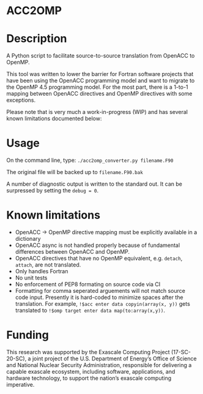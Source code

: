 # ACC2OMP

# Description
A Python script to facilitate source-to-source translation from OpenACC to OpenMP.

This tool was written to lower the barrier for Fortran software projects that have been using the OpenACC programming model
and want to migrate to the OpenMP 4.5 programming model. For the most part, there is a 1-to-1 mapping between OpenACC directives
and OpenMP directives with some exceptions.

Please note that is very much a work-in-progress (WIP) and has several known limitations documented below:

# Usage
On the command line, type:
``./acc2omp_converter.py filename.F90``

The original file will be backed up to ``filename.F90.bak``

A number of diagnostic output is written to the standard out. It can be surpressed by setting the `debug = 0`. 

# Known limitations
- OpenACC -> OpenMP directive mapping must be explicitly available in a dictionary
- OpenACC async is not handled properly because of fundamental differences between OpenACC and OpenMP. 
- OpenACC directives that have no OpenMP equivalent, e.g. `detach`, `attach`, are not translated.
- Only handles Fortran
- No unit tests
- No enforcement of PEP8 formating on source code via CI
- Formatting for comma seperated arguements will not match source code input. Presently it is hard-coded to minimize spaces after the translation. For example, `!$acc enter data copyin(array(x, y))` gets translated to `!$omp target enter data map(to:array(x,y))`.

# Funding
This research was supported by the Exascale Computing Project (17-SC-20-SC), a joint project of the U.S. Department of Energy’s
Office of Science and National Nuclear Security Administration, responsible for delivering a capable exascale ecosystem, including
software, applications, and hardware technology, to support the nation’s exascale computing imperative.
